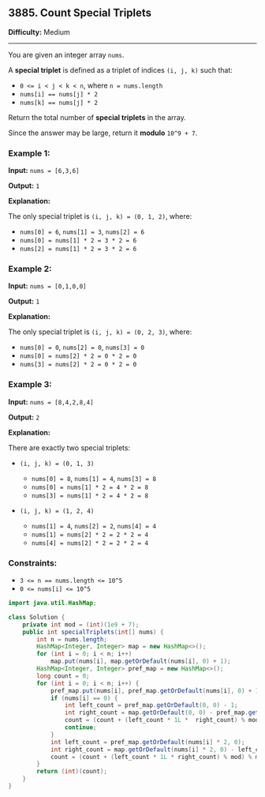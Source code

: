 ## 3885. Count Special Triplets

**Difficulty:** Medium

---

You are given an integer array `nums`.

A **special triplet** is defined as a triplet of indices `(i, j, k)` such that:

- `0 <= i < j < k < n`, where `n = nums.length`
- `nums[i] == nums[j] * 2`
- `nums[k] == nums[j] * 2`

Return the total number of **special triplets** in the array.

Since the answer may be large, return it **modulo** `10^9 + 7`.

### Example 1:

**Input:** `nums = [6,3,6]`

**Output:** `1`

**Explanation:**

The only special triplet is `(i, j, k) = (0, 1, 2)`, where:

- `nums[0] = 6`, `nums[1] = 3`, `nums[2] = 6`
- `nums[0] = nums[1] * 2 = 3 * 2 = 6`
- `nums[2] = nums[1] * 2 = 3 * 2 = 6`

### Example 2:

**Input:** `nums = [0,1,0,0]`

**Output:** `1`

**Explanation:**

The only special triplet is `(i, j, k) = (0, 2, 3)`, where:

- `nums[0] = 0`, `nums[2] = 0`, `nums[3] = 0`
- `nums[0] = nums[2] * 2 = 0 * 2 = 0`
- `nums[3] = nums[2] * 2 = 0 * 2 = 0`

### Example 3:

**Input:** `nums = [8,4,2,8,4]`

**Output:** `2`

**Explanation:**

There are exactly two special triplets:

- `(i, j, k) = (0, 1, 3)`
    - `nums[0] = 8`, `nums[1] = 4`, `nums[3] = 8`
    - `nums[0] = nums[1] * 2 = 4 * 2 = 8`
    - `nums[3] = nums[1] * 2 = 4 * 2 = 8`

- `(i, j, k) = (1, 2, 4)`
    - `nums[1] = 4`, `nums[2] = 2`, `nums[4] = 4`
    - `nums[1] = nums[2] * 2 = 2 * 2 = 4`
    - `nums[4] = nums[2] * 2 = 2 * 2 = 4`

### Constraints:

- `3 <= n == nums.length <= 10^5`
- `0 <= nums[i] <= 10^5`

```java
import java.util.HashMap;

class Solution {
    private int mod = (int)(1e9 + 7);
    public int specialTriplets(int[] nums) {
        int n = nums.length;
        HashMap<Integer, Integer> map = new HashMap<>();
        for (int i = 0; i < n; i++)
            map.put(nums[i], map.getOrDefault(nums[i], 0) + 1);
        HashMap<Integer, Integer> pref_map = new HashMap<>();
        long count = 0;
        for (int i = 0; i < n; i++) {
            pref_map.put(nums[i], pref_map.getOrDefault(nums[i], 0) + 1);
            if (nums[i] == 0) {
                int left_count = pref_map.getOrDefault(0, 0) - 1;
                int right_count = map.getOrDefault(0, 0) - pref_map.getOrDefault(0, 0);
                count = (count + (left_count * 1L *  right_count) % mod) % mod;
                continue;
            }
            int left_count = pref_map.getOrDefault(nums[i] * 2, 0);
            int right_count = map.getOrDefault(nums[i] * 2, 0) - left_count;
            count = (count + (left_count * 1L * right_count) % mod) % mod;
        }
        return (int)(count);
    }
}
```
